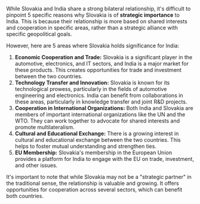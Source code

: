 While Slovakia and India share a strong bilateral relationship, it's difficult to pinpoint 5 specific reasons why Slovakia is of **strategic importance** to India. This is because their relationship is more based on shared interests and cooperation in specific areas, rather than a strategic alliance with specific geopolitical goals. 

However, here are 5 areas where Slovakia holds significance for India:

1. **Economic Cooperation and Trade:** Slovakia is a significant player in the automotive, electronics, and IT sectors, and India is a major market for these products. This creates opportunities for trade and investment between the two countries. 
2. **Technology Transfer and Innovation:** Slovakia is known for its technological prowess, particularly in the fields of automotive engineering and electronics. India can benefit from collaborations in these areas, particularly in knowledge transfer and joint R&D projects.
3. **Cooperation in International Organizations:** Both India and Slovakia are members of important international organizations like the UN and the WTO. They can work together to advocate for shared interests and promote multilateralism.
4. **Cultural and Educational Exchange:**  There is a growing interest in cultural and educational exchange between the two countries. This helps to foster mutual understanding and strengthen ties.
5. **EU Membership:** Slovakia's membership in the European Union provides a platform for India to engage with the EU on trade, investment, and other issues. 

It's important to note that while Slovakia may not be a "strategic partner" in the traditional sense, the relationship is valuable and growing. It offers opportunities for cooperation across several sectors, which can benefit both countries. 
